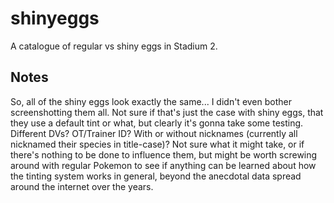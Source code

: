 # shinyeggs
 A catalogue of regular vs shiny eggs in Stadium 2.

## Notes
So, all of the shiny eggs look exactly the same... I didn't even bother screenshotting them all. Not sure if that's just the case with shiny eggs, that they use a default tint or what, but clearly it's gonna take some testing. 
Different DVs? OT/Trainer ID? With or without nicknames (currently all nicknamed their species in title-case)? Not sure what it might take, or if there's nothing to be done to influence them, but might be worth screwing around with regular Pokemon to see if anything can be learned about how the tinting system works in general, beyond the anecdotal data spread around the internet over the years.
